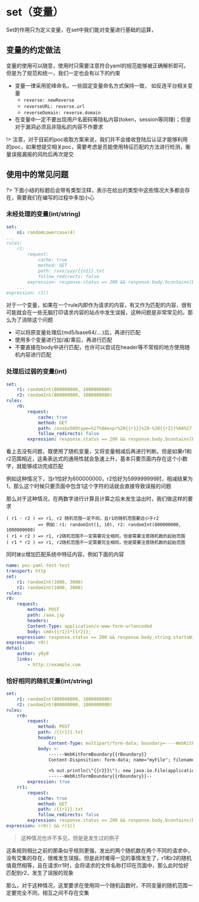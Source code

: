 # set（变量）

Set的作用只为定义变量，在set中我们能对变量进行基础的运算，

## 变量的约定做法

变量的使用可以随意，使用时只需要注意符合yaml的规范能够被正确解析即可。但是为了规范和统一，我们一定也会有以下的约束

- 变量一律采用驼峰命名，一些固定变量命名方式保持一致， 如反连平台相关变量
    - `reverse: newReverse`
    - `reverseURL: reverse.url`
    - `reverseDomain: reverse.domain`
-  在变量中一定不要出现用户名密码等隐私内容(token，session等同理)；但是对于漏洞必须且非隐私的内容不作要求

!> 注意，对于目前的poc收取方案来说，我们并不会接收登陆后认证才能够利用的poc，如果想提交相关poc，需要考虑是否能使用特征匹配的方法进行检测，衡量误报漏报的风险后再次提交

## 使用中的常见问题

?> 下面小结的标题后会带有类型注释，表示在给出的类型中这些情况大多都会存在，需要我们在编写的过程中多加小心

### 未经处理的变量(int/string)

```yaml
set:
	n1: randomLowercase(4)
...
rules:
	r1:
		request:
			cache: true
			method: GET
			path: /xxx/yyy/{{n1}}.txt
			follow_redirects: false
		expression: response.status == 200 && response.body.bcontains(bytes(string(n1)))
	...
expression: r1()
```

对于一个变量，如果在一个rule内即作为请求的内容，有又作为匹配的内容，很有可能就会在一些无脑打印请求内容的站点中发生误报，这种问题是非常常见的。那么为了消除这个问题

- 可以将原变量处理后(md5/base64/....)后，再进行匹配
- 使用多个变量进行加/减/乘后，再进行匹配
- 不要直接在body中进行匹配，也许可以尝试在header等不常规的地方使用随机内容进行匹配

### 处理后过弱的变量(int)

```yaml
set:
	r1: randomInt(800000000, 1000000000)
	r2: randomInt(800000000, 1000000000)
rules:
	r0:
		request:
			cache: true
			method: GET
			path: /xxx&x509type=%27%0Aexpr%20{{r1}}%20-%20{{r2}}%0A%27
			follow_redirects: false
		expression: response.status == 200 && response.body.bcontains(bytes(string(r1 - r2)))
```

看上去没有问题，既使用了随机变量，又将变量相减后再进行判断。但是如果r1和r2范围相近，这条表达式的通用性就会急速上升，基本只要页面内存在这个小数字，就能够成功完成匹配

例如这种情况下，当r1恰好为600000000，r2恰好为599999999时，相减结果为1，那么这个时候只要页面中包含1这个字符的话就会直接导致误报的问题

那么对于这种情况，在两数字进行计算且计算之后未发生溢出时，我们做这样的要求

```text
( r1 - r2 ) => r1, r2 随机范围一定不同，且r1的随机范围要远小于r2
			=> 例如：r1: randomInt(1, 10), r2: randomInt(800000000, 1000000000)
( r1 + r2 ) => r1, r2随机范围不一定需要完全相同，但是需要注意随机数的起始范围
( r1 * r2 ) => r1, r2随机范围不一定需要完全相同，但是需要注意随机数的起始范围
```

同时`建议`增加匹配系统中特征内容，例如下面的内容

```yaml
name: poc-yaml-test-test
transport: http
set:
	r1: randomInt(1000, 3000)
	r2: randomInt(1000, 3000)
rules:
r0:
	request:
		method: POST
		path: /aaa.jsp
		headers:
		Content-Type: application/x-www-form-urlencoded
		body: cmd={{r1}}*{{r2}};
	expression: response.status == 200 && response.body_string.startsWith("<?xml") && response.body.bcontains(bytes(string(r1 * r2)))
expression: r0()
detail:
	author: y0y0
	links:
		- http://example.com
```

### 恰好相同的随机变量(int/string)

```yaml
set:
	r1: randomInt(800000000, 1000000000)
	r2: randomInt(800000000, 1000000000)
rules:
	rr0:
		request:
			method: POST
			path: /{{r1}}.txt
			header:
				Content-Type: multipart/form-data; boundary=----WebKitFormBoundary{{rBoundary}}
			body: >-
				------WebKitFormBoundary{{rBoundary}}
				Content-Disposition: form-data; name="myFile"; filename="test.jpg"
				
				<% out.println(\"{{r2}}\"); new java.io.File(application.getRealPath(request.getServletPath())).delete();%>
				------WebKitFormBoundary{{rBoundary}}--
		expression: true
	rr1:
		request:
			cache: true
			method: GET
			path: /{{r1}}.txt
			follow_redirects: false
		expression: response.status == 200 && response.body.bcontains(bytes(string(r2)))
expression: rr0() && rr1()
```

> 这种情况也许不多见，但是是发生过的例子

这条规则相比之前的那条似乎规则更强，发出的两个随机数在两个不同的请求中，没有交集的存在，很难发生误报。但是此时难得一见的事情发生了，r1和r2的随机值竟然相等，且在请求rr1时，会将请求的文件名称打印在页面中，那么此时恰好匹配到r2，发生了误报的现象

那么，对于这种情况，这里要求在使用同一个随机函数时，不同变量的随机范围一定要完全不同，相互之间不存在交集
